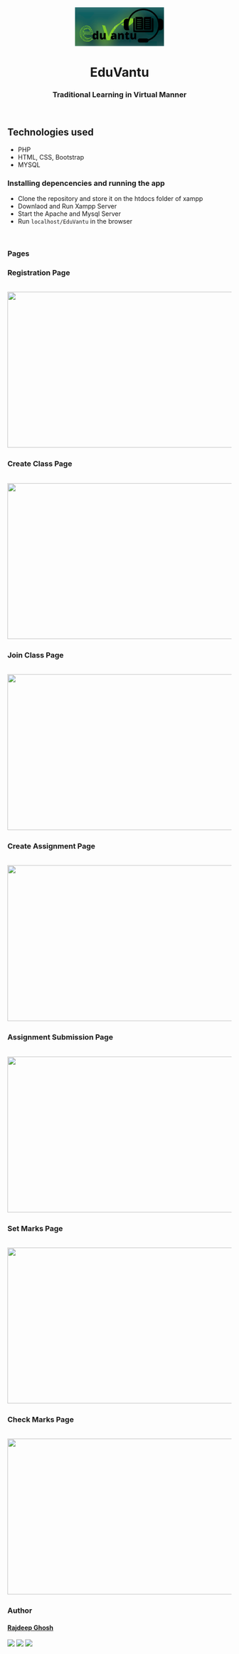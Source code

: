 <div align="center" class="row" style="border-radius: 25px;">
  <img " src="./img/logo.png" width="200"/>
</div>
<h1 align="center">EduVantu</h1>
<h3 align="center">Traditional Learning in Virtual Manner</h3>
<br>

## Technologies used
* PHP
* HTML, CSS, Bootstrap
* MYSQL


### Installing depencencies and running the app
* Clone the repository and store it on the htdocs folder of xampp
* Downlaod and Run Xampp Server
* Start the Apache and Mysql Server
* Run `localhost/EduVantu` in the browser

<br>

### Pages

<h3>Registration Page</h3><br>
<img src="https://user-images.githubusercontent.com/45513473/124506553-81d0df00-dde9-11eb-98d9-9d13f4c7df23.gif" width="700" height="350"/><br>

<h3>Create Class Page</h3><br>
<img src="https://drive.google.com/file/d/1U16qK02LvIxTagV5zJzg9WXx7cXKeONY/view?usp=sharing" width="700" height="350"/><br>

<h3>Join Class Page</h3><br>
<img src="https://user-images.githubusercontent.com/45513473/124507422-69fa5a80-ddeb-11eb-9d46-36e72b0b3d51.gif" width="700" height="350"/><br>

<h3>Create Assignment Page</h3><br>
<img src="https://user-images.githubusercontent.com/45513473/124507251-0c660e00-ddeb-11eb-99f4-7fa669c7de36.gif" width="700" height="350"/><br>

<h3>Assignment Submission Page</h3><br>
<img src="https://user-images.githubusercontent.com/45513473/124507162-d9bc1580-ddea-11eb-8040-5a6e72a3aae1.gif" width="700" height="350"/><br>

<h3>Set Marks Page</h3><br>
<img src="https://user-images.githubusercontent.com/45513473/124507054-9b265b00-ddea-11eb-96f5-7eeffe76052f.gif" width="700" height="350"/><br>

<h3>Check Marks Page</h3><br>
<img src="https://user-images.githubusercontent.com/45513473/124507015-82b64080-ddea-11eb-97e6-975e5877ba71.gif" width="700" height="350"/><br>

                                                             
### Author


#### [Rajdeep Ghosh](https://github.com/rajghosh2000) 
[<img src="https://image.flaticon.com/icons/svg/185/185964.svg" width="35" padding="10">](https://www.linkedin.com/in/rajdeep-ghosh-301082175/)
[<img src="https://image.flaticon.com/icons/svg/185/185981.svg" width="35" padding="10">](https://www.facebook.com/people/Rajdeep-Ghosh/100027649521893/)
[<img src="https://image.flaticon.com/icons/svg/185/185985.svg" width="35" padding="10">](https://www.instagram.com/imtherajdeep/)
